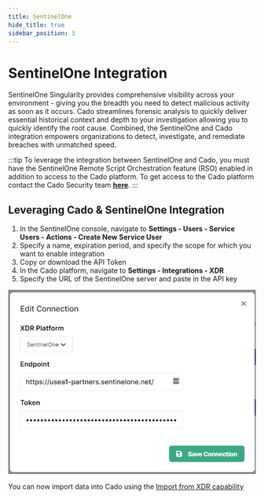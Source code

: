 ```yaml
---
title: SentinelOne
hide_title: true
sidebar_position: 3
---
```


# SentinelOne Integration
SentinelOne Singularity provides comprehensive visibility across your environment - giving you the breadth you need to detect malicious activity as soon as it occurs. Cado streamlines forensic analysis to quickly deliver essential historical context and depth to your investigation allowing you to quickly identify the root cause. Combined, the SentinelOne and Cado integration empowers organizations to detect, investigate, and remediate breaches with unmatched speed. 

:::tip
To leverage the integration between SentinelOne and Cado, you must have the SentinelOne Remote Script Orchestration feature (RSO) enabled in addition to access to the Cado platform. To get access to the Cado platform contact the Cado Security team **[here](http://offers.cadosecurity.com/cado-s1-integration-get-in-touch)**. 
:::

## Leveraging Cado & SentinelOne Integration 

1. In the SentinelOne console, navigate to **Settings - Users - Service Users - Actions - Create New Service User**
2. Specify a name, expiration period, and specify the scope for which you want to enable integration
3. Copy or download the API Token
4. In the Cado platform, navigate to **Settings - Integrations - XDR** 
5. Specify the URL of the SentinelOne server and paste in the API key

![SentinelOne Integration](/img/s1-integration.png)

You can now import data into Cado using the [Import from XDR capability](../../../discovery-import/import/on-prem/xdr-import.md)